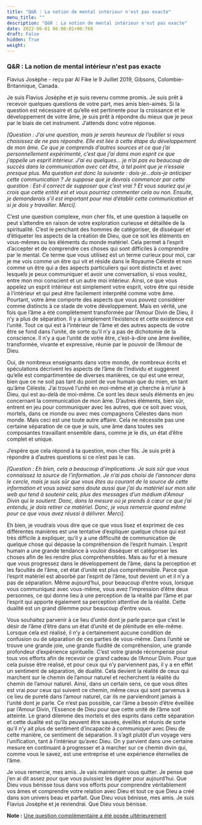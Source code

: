 ```yaml
---
title: "Q&R : La notion de mental intérieur n'est pas exacte"
menu_title: ""
description: "Q&R : La notion de mental intérieur n'est pas exacte"
date: 2022-06-01 06:00:01+00:768
draft: False
hidden: True
weight:
---
```

### Q&R : La notion de mental intérieur n'est pas exacte

Flavius Josèphe - reçu par Al Fike le 9 Juillet 2019, Gibsons, Colombie-Britannique, Canada.

Je suis Flavius Josèphe et je suis revenu comme promis. Je suis prêt à recevoir quelques questions de votre part, mes amis bien-aimés. Si la question est nécessaire et qu’elle est pertinente pour la croissance et le développement de votre âme, je suis prêt à répondre du mieux que je peux par le biais de cet instrument. J’attends donc votre réponse.

*[Question : J’ai une question, mais je serais heureux de l’oublier si vous choisissez de ne pas répondre. Elle est liée à cette étape du développement de mon âme. Ce que je comprends d’autres sources et ce que j’ai personnellement expérimenté, c’est que j’ai dans mon esprit ce que j’appelle un esprit intérieur. J’ai eu quelques... je n’ai pas eu beaucoup de succès dans la communication avec cet être, à tel point que je n’essaie presque plus. Ma question est donc la suivante : dois-je...dois-je anticiper cette communication ? Je suppose que je devrais commencer par cette question : Est-il correct de supposer que c’est vrai ? Et vous sauriez qui je crois que cette entité est et vous pourriez commenter cela ou non. Ensuite, je demanderais s’il est important pour moi d’établir cette communication et si je dois y travailler. Merci].*

C’est une question complexe, mon cher fils, et une question à laquelle on peut s’attendre en raison de votre exploration curieuse et détaillée de la spiritualité. C’est le penchant des hommes de catégoriser, de disséquer et d’étiqueter les aspects de la création de Dieu, que ce soit les éléments en vous-mêmes ou les éléments du monde matériel. Cela permet à l’esprit d’accepter et de comprendre ces choses qui sont difficiles à comprendre par le mental. Ce terme que vous utilisez est un terme curieux pour moi, car je me vois comme un être qui vit et réside dans le Royaume Céleste et non comme un être qui a des aspects particuliers qui sont distincts et avec lesquels je peux communiquer et avoir une conversation, si vous voulez, entre mon moi conscient et un autre moi intérieur. Ainsi, ce que vous appelez un esprit intérieur est simplement votre esprit, votre être qui réside à l’intérieur et qui peut être facilement interprété comme votre âme. Pourtant, votre âme comporte des aspects que vous pouvez considérer comme distincts à ce stade de votre développement. Mais en vérité, une fois que l’âme a été complètement transformée par l’Amour Divin de Dieu, il n’y a plus de séparation. Il y a simplement l’existence et cette existence est l’unité. Tout ce qui est à l’intérieur de l’âme et des autres aspects de votre être se fond dans l’unité, de sorte qu’il n’y a pas de dichotomie de la conscience. Il n’y a que l’unité de votre être, c’est-à-dire une âme éveillée, transformée, vivante et expressive, réunie par le pouvoir de l’Amour de Dieu.

Oui, de nombreux enseignants dans votre monde, de nombreux écrits et spéculations décrivent les aspects de l’âme de l’individu et suggèrent qu’elle est compartimentée de diverses manières, ce qui est une erreur, bien que ce ne soit pas tant du point de vue humain que du mien, en tant qu’âme Céleste. J’ai trouvé l’unité en moi-même et je cherche à m’unir à Dieu, qui est au-delà de moi-même. Ce sont les deux seuls éléments en jeu concernant la communication de mon âme. D’autres éléments, bien sûr, entrent en jeu pour communiquer avec les autres, que ce soit avec vous, mortels, dans ce monde ou avec mes compagnons Célestes dans mon monde. Mais ceci est une toute autre affaire. Cela ne nécessite pas une certaine séparation de ce que je suis, une âme dans toutes ses composantes travaillant ensemble dans, comme je le dis, un état d’être complet et unique.

J’espère que cela répond à ta question, mon cher fils. Je suis prêt à répondre à d’autres questions si ce n’est pas le cas.

*[Question : Eh bien, cela a beaucoup d’implications. Je suis sûr que vous connaissez la source de l’information. Je n’ai pas choisi de l’annoncer dans le cercle, mais je suis sûr que vous êtes au courant de la source de cette information et vous savez sans doute aussi que j’ai du matériel sur mon site web qui tend à soutenir cela, plus des messages d’un médium d’Amour Divin qui le soutient. Donc, dans la mesure où je prends à cœur ce que j’ai entendu, je dois retirer ce matériel. Donc, je vous remercie quand même pour ce que vous avez réussi à délivrer. Merci].*

Eh bien, je voudrais vous dire que ce que vous lisez et exprimez de ces différentes manières est une tentative d’expliquer quelque chose qui est très difficile à expliquer, qu’il y a une difficulté de communication de quelque chose qui dépasse la compréhension de l’esprit humain. L’esprit humain a une grande tendance à vouloir disséquer et catégoriser les choses afin de les rendre plus compréhensibles. Mais au fur et à mesure que vous progressez dans le développement de l’âme, dans la perception et les facultés de l’âme, cet état d’unité est plus compréhensible. Parce que l’esprit matériel est absorbé par l’esprit de l’âme, tout devient un et il n’y a pas de séparation. Même aujourd’hui, pour beaucoup d’entre vous, lorsque vous communiquez avec vous-même, vous avez l’impression d’être deux personnes, ce qui donne lieu à une perception de la réalité par l’âme et par l’esprit qui apporte également sa perception attentive de la réalité. Cette dualité est un grand dilemme pour beaucoup d’entre vous.

Vous souhaitez parvenir à ce lieu d’unité dont je parle parce que c’est le désir de l’âme d’être dans un état d’unité et de plénitude en elle-même. Lorsque cela est réalisé, il n’y a certainement aucune condition de confusion ou de séparation de ces parties de vous-même. Dans l’unité se trouve une grande joie, une grande fluidité de compréhension, une grande profondeur d’expérience spirituelle. C’est votre grande récompense pour tous vos efforts afin de recevoir ce grand cadeau de l’Amour Divin. Pour que cela puisse être réalisé, et pour ceux qui n’y parviennent pas, il y a en effet un sentiment de séparation, de dualité. Cela devient la réalité de ceux qui marchent sur le chemin de l’amour naturel et recherchent la réalité du chemin de l’amour naturel. Ainsi, dans un certain sens, ce que vous dites est vrai pour ceux qui suivent ce chemin, même ceux qui sont parvenus à ce lieu de pureté dans l’amour naturel, car ils ne parviendront jamais à l’unité dont je parle. Ce n’est pas possible, car l’âme a besoin d’être éveillée par l’Amour Divin, l’Essence de Dieu pour que cette unité de l’âme soit atteinte. Le grand dilemme des mortels et des esprits dans cette séparation et cette dualité est qu’ils peuvent être sauvés, éveillés et réunis de sorte qu’il n’y ait plus de sentiment d’incapacité à communiquer avec Dieu de cette manière, ce sentiment de séparation. Il s’agit plutôt d’un voyage vers l’unification, tant à l’intérieur qu’avec Dieu. On y parvient dans une certaine mesure en continuant à progresser et à marcher sur ce chemin divin qui, comme vous le savez, est une entreprise et une expérience éternelles de l’âme.

Je vous remercie, mes amis. Je vais maintenant vous quitter. Je pense que j’en ai dit assez pour que vous puissiez les digérer pour aujourd’hui. Que Dieu vous bénisse tous dans vos efforts pour comprendre véritablement vos âmes et comprendre votre relation avec Dieu et tout ce que Dieu a créé dans son univers beau et parfait. Que Dieu vous bénisse, mes amis. Je suis Flavius Josèphe et je reviendrai. Que Dieu vous bénisse.

**Note :** [Une question complémentaire a été posée ultérieurement](/fr-contemporary-messages/fr-contemporary-messages-by-date-order\fr-contemporary-messages-2019/fr-2019-12-4-2-af-josephus/)
